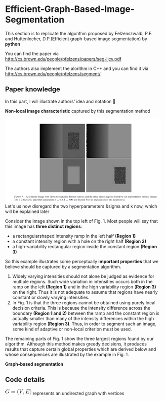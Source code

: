 # Efficient-Graph-Based-Image-Segmentation
This section is to replicate the algorithm proposed by Felzenszwalb, P.F. and Huttenlocher, D.P.(Efficient graph-based image segmentation) by **python**

You can find the paper via http://cs.brown.edu/people/pfelzens/papers/seg-ijcv.pdf 

The authors also implement the alorithm in C++ and you can find it via http://cs.brown.edu/people/pfelzens/segment/

## Paper knowledge
In this part, I will illustrate authors' idea and notation :monocle_face:


**Non-local image characteristic** captured by this segmentation method


<img src="img/synthetic_foto.PNG" >
Let's us now disregard the two hyperparameters &sigma and k now, which will be explained later 

Consider the image shown in the top left of Fig. 1. 
Most people will say that this image has **three distinct regions**: 
- a rectangularshaped intensity ramp in the left half **(Region 1)**
- a constant intensity region with a hole on the right half **(Region 2)**
- a high-variability rectangular region inside the constant region **(Region 3)**


So this example illustrates some perceptually **important properties** that we believe should be captured by a segmentation algorithm.
1. Widely varying intensities should not alone be judged as evidence for multiple regions. Such wide variation in intensities occurs both
  in the ramp on the left **(Region 1)** and in the high variability region **(Region 3)** on the right. Thus it is not adequate to assume
  that regions have nearly constant or slowly varying intensities.
2. In Fig. 1 is that the three regions cannot be obtained using purely local decision criteria. This is because the intensity difference across the boundary **(Region 1 and 2)**    between the ramp and the constant region is actually smaller than many of the intensity differences within the high variability region **(Region 3)**. Thus, in order to          segment such an image, some kind of adaptive or non-local criterion must be used.

The remaining parts of Fig. 1 show the three largest regions found by our algorithm. Although this method makes greedy decisions, it produces results
that capture certain global properties which are derived below and whose consequences are illustrated by the example in Fig. 1.

**Graph-based segmentation**

## Code details
<img src="img/eq1.png" > represents an undirected graph with vertices 
